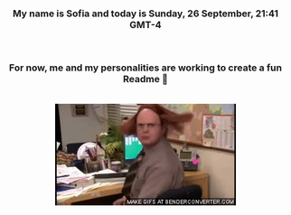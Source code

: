 


<div align="center">
<h3 >My name is Sofia and today is Sunday, 26 September, 21:41 GMT-4</h3><br>
<h3 >For now, me and my personalities are working to create a fun Readme 👋
</h3><br>
<img src='img/dwight.gif' alt='working...'/>
</div>
